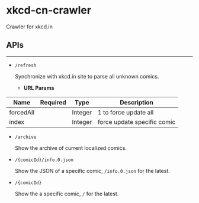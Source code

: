 # xkcd-cn-crawler
Crawler for xkcd.in


## APIs
-----

- `/refresh`

  Synchronize with xkcd.in site to parse all unknown comics.
  
  * **URL Params**

| Name | Required | Type  | Description |
| ---  | :---:    | ---   | ---         |
|forcedAll|        |Integer| 1 to force update all |
| index |          |Integer| force update specific comic |


- `/archive`

  Show the archive of current localized comics.

- `/{comicId}/info.0.json`

  Show the JSON of a specific comic, `/info.0.json` for the latest.

- `/{comicId}`

  Show the a specific comic, `/` for the latest.
